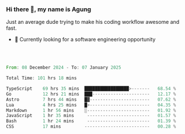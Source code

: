 ### Hi there 👋, my name is Agung
Just an average dude trying to make his coding workflow awesome and fast.

<!--
**agungfir98/agungfir98** is a ✨ _special_ ✨ repository because its `README.md` (this file) appears on your GitHub profile.
-->

- 🔭 Currently looking for a software engineering opportunity
<br/>
<br/>
<!--START_SECTION:waka-->

```rust
From: 08 December 2024 - To: 07 January 2025

Total Time: 101 hrs 18 mins

TypeScript    69 hrs 35 mins  █████████████████>-------   68.54 %
Go            12 hrs 21 mins  ███----------------------   12.17 %
Astro         7 hrs 44 mins   █▓-----------------------   07.62 %
Lua           4 hrs 25 mins   █>-----------------------   04.35 %
Markdown      1 hr 56 mins    ░------------------------   01.92 %
JavaScript    1 hr 35 mins     ------------------------   01.57 %
Bash          1 hr 24 mins     ------------------------   01.39 %
CSS           17 mins         -------------------------   00.28 %
```

<!--END_SECTION:waka-->
